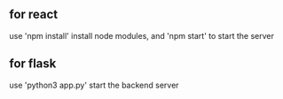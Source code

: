 ## for react
use 'npm install' install node modules, and 'npm start' to start the server

## for flask
use 'python3 app.py' start the backend server
